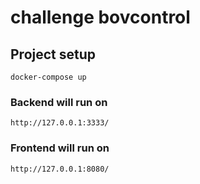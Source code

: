 # challenge bovcontrol

## Project setup
```
docker-compose up
```

### Backend will run on
```
http://127.0.0.1:3333/
```

### Frontend will run on 
```
http://127.0.0.1:8080/
```
